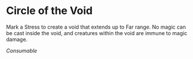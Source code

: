# Circle of the Void

Mark a Stress to create a void that extends up to Far range. No magic can be cast inside the void, and creatures within the void are immune to magic damage.

*Consumable*
